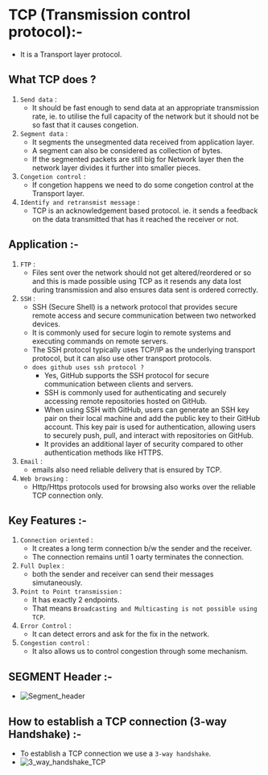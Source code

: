 # TCP (Transmission control protocol):-
- It is a Transport layer protocol.
## What TCP does ?
1. `Send data` : 
    - It should be fast enough to send data at an appropriate transmission rate, ie. to utilise the full capacity of the network but it should not be so fast that it causes congetion.
2. `Segment data` :
    - It segments the unsegmented data received from application layer.
    - A segment can also be considered as collection of bytes.
    - If the segmented packets are still big for Network layer then the network layer divides it further into smaller pieces.
3. `Congetion control` :
    - If congetion happens we need to do some congetion control at the Transport layer.
4. `Identify and retransmist message` :
    - TCP is an acknowledgement based protocol. ie. it sends a feedback on the data transmitted that has it reached the receiver or not.

## Application :-
1. `FTP` :
    - Files sent over the network should not get altered/reordered or so and this is made possible using TCP as it resends any data lost during transmission and also ensures data sent is ordered correctly.
2. `SSH` :
    - SSH (Secure Shell) is a network protocol that provides secure remote access and secure communication between two networked devices.
    - It is commonly used for secure login to remote systems and executing commands on remote servers.
    - The SSH protocol typically uses TCP/IP as the underlying transport protocol, but it can also use other transport protocols.
    - `does github uses ssh protocol ?`
        - Yes, GitHub supports the SSH protocol for secure communication between clients and servers. 
        - SSH is commonly used for authenticating and securely accessing remote repositories hosted on GitHub.
        - When using SSH with GitHub, users can generate an SSH key pair on their local machine and add the public key to their GitHub account. This key pair is used for authentication, allowing users to securely push, pull, and interact with repositories on GitHub.
        - It provides an additional layer of security compared to other authentication methods like HTTPS.
3. `Email` :
    - emails also need reliable delivery that is ensured by TCP.
4. `Web browsing` :
    - Http/Https protocols used for browsing also works over the reliable TCP connection only.

## Key Features :-
1. `Connection oriented` :
    - It creates a long term connection b/w the sender and the receiver.
    - The connection remains until 1 oarty terminates the connection.
2. `Full Duplex` :
    - both the sender and receiver can send their messages simutaneously.
3. `Point to Point transmission` :
    - It has exactly 2 endpoints.
    - That means `Broadcasting and Multicasting is not possible using TCP`.
4. `Error Control` :
    - It can detect errors and ask for the fix in the network.
5. `Congestion control` :
    -  It also allows us to control congestion through some mechanism.

## SEGMENT Header :-
- ![Segment_header](https://drive.google.com/uc?id=1p3uM1Kgplu9ldxIlieflKNC-brzG0I9P)

## How to establish a TCP connection (3-way Handshake) :-
- To establish a TCP connection we use a `3-way handshake`.
- ![3_way_handshake_TCP](https://drive.google.com/uc?id=1731xtFeqz-8rMqu3rnt8bSpOIyzddNTj)
